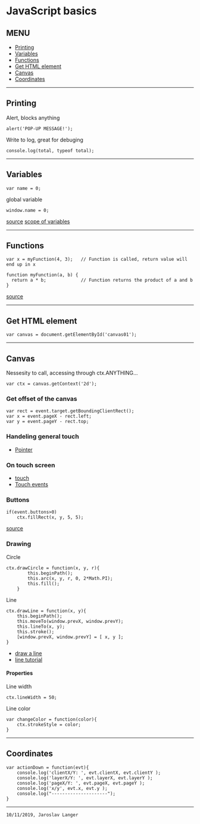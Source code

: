 # JavaScript basics

## MENU

+ [Printing](#printing)
+ [Variables](#variables)
+ [Functions](#functions)
+ [Get HTML element](#get-html-element)
+ [Canvas](#canvas)
+ [Coordinates](#coordinates)
---
## Printing
Alert, blocks anything
```
alert('POP-UP MESSAGE!');
```
Write to log, great for debuging
```
console.log(total, typeof total);
```
---
## Variables
```
var name = 0;
```
global variable 
```
window.name = 0;
```
[source](https://www.javatpoint.com/javascript-global-variable)
[scope of variables](https://www.sitepoint.com/demystifying-javascript-variable-scope-hoisting/)

---
## Functions
```
var x = myFunction(4, 3);   // Function is called, return value will end up in x

function myFunction(a, b) {
  return a * b;             // Function returns the product of a and b
}
```
[source](https://www.w3schools.com/js/js_functions.asp)

---
## Get HTML element
```
var canvas = document.getElementById('canvas01');
```
---
## Canvas
Nessesity to call, accessing through ctx.ANYTHING...
```
var ctx = canvas.getContext('2d');
```

### Get offset of the canvas
```
var rect = event.target.getBoundingClientRect();
var x = event.pageX - rect.left;
var y = event.pageY - rect.top;
```

### Handeling general touch 
+ [Pointer](https://developer.mozilla.org/en-US/docs/Web/API/Pointer_events)

### On touch screen
+ [touch](https://www.w3schools.com/jsref/obj_touchevent.asp)
+ [Touch events](https://developer.mozilla.org/en-US/docs/Web/API/Touch_events/Using_Touch_Events)

### Buttons 
```
if(event.buttons>0)
    ctx.fillRect(x, y, 5, 5);
```
[source](https://developer.mozilla.org/en-US/docs/Web/API/MouseEvent/buttons)
### Drawing
Circle 
```
ctx.drawCircle = function(x, y, r){
        this.beginPath();
        this.arc(x, y, r, 0, 2*Math.PI);
        this.fill();
    }
```
Line
```
ctx.drawLine = function(x, y){
    this.beginPath();
    this.moveTo(window.prevX, window.prevY);
    this.lineTo(x, y);
    this.stroke();
    [window.prevX, window.prevY] = [ x, y ];
}
```
+ [draw a line](https://www.w3schools.com/tags/canvas_lineto.asp)
+ [line tutorial](https://www.html5canvastutorials.com/tutorials/html5-canvas-line-color/)

#### Properties
Line width
```
ctx.lineWidth = 50;
```
Line color
```
var changeColor = function(color){
    ctx.strokeStyle = color;
}
```
---
## Coordinates
```
var actionDown = function(evt){
    console.log('clientX/Y: ', evt.clientX, evt.clientY );
    console.log('layerX/Y: ', evt.layerX, evt.layerY );
    console.log('pageX/Y: ', evt.pageX, evt.pageY );
    console.log('x/y', evt.x, evt.y );
    console.log("---------------------");
}
```
---
```10/11/2019, Jaroslav Langer```
